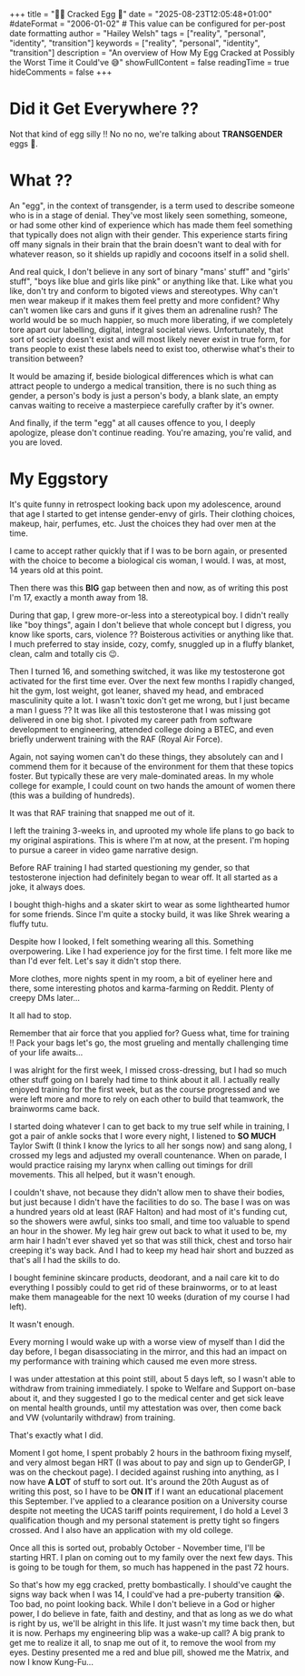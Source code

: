 +++
title = "🏳️‍⚧️ Cracked Egg 🥚"
date = "2025-08-23T12:05:48+01:00"
#dateFormat = "2006-01-02" # This value can be configured for per-post date formatting
author = "Hailey Welsh"
tags = ["reality", "personal", "identity", "transition"]
keywords = ["reality", "personal", "identity", "transition"]
description = "An overview of How My Egg Cracked at Possibly the Worst Time it Could've 😅"
showFullContent = false
readingTime = true
hideComments = false
+++

# Did it Get Everywhere ??
Not that kind of egg silly !! No no no, we're talking about **TRANSGENDER** eggs 🥚.

# What ??
An "egg", in the context of transgender, is a term used to describe someone who is in a stage of denial. They've most likely seen something, someone, or had some other kind of experience which has made them feel something that typically does not align with their gender. This experience starts firing off many signals in their brain that the brain doesn't want to deal with for whatever reason, so it shields up rapidly and cocoons itself in a solid shell.

And real quick, I don't believe in any sort of binary "mans' stuff" and "girls' stuff", "boys like blue and girls like pink" or anything like that. Like what you like, don't try and conform to bigoted views and stereotypes. Why can't men wear makeup if it makes them feel pretty and more confident? Why can't women like cars and guns if it gives them an adrenaline rush? The world would be so much happier, so much more liberating, if we completely tore apart our labelling, digital, integral societal views. Unfortunately, that sort of society doesn't exist and will most likely never exist in true form, for trans people to exist these labels need to exist too, otherwise what's their to transition between?

It would be amazing if, beside biological differences which is what can attract people to undergo a medical transition, there is no such thing as gender, a person's body is just a person's body, a blank slate, an empty canvas waiting to receive a masterpiece carefully crafter by it's owner.

And finally, if the term "egg" at all causes offence to you, I deeply apologize, please don't continue reading. You're amazing, you're valid, and you are loved.

# My Eggstory
It's quite funny in retrospect looking back upon my adolescence, around that age I started to get intense gender-envy of girls. Their clothing choices, makeup, hair, perfumes, etc. Just the choices they had over men at the time. 

I came to accept rather quickly that if I was to be born again, or presented with the choice to become a biological cis woman, I would. I was, at most, 14 years old at this point.

Then there was this **BIG** gap between then and now, as of writing this post I'm 17, exactly a month away from 18.

During that gap, I grew more-or-less into a stereotypical boy. I didn't really like "boy things", again I don't believe that whole concept but I digress, you know like sports, cars, violence ?? Boisterous activities or anything like that. I much preferred to stay inside, cozy, comfy, snuggled up in a fluffy blanket, clean, calm and totally cis 😉.

Then I turned 16, and something switched, it was like my testosterone got activated for the first time ever. Over the next few months I rapidly changed, hit the gym, lost weight, got leaner, shaved my head, and embraced masculinity quite a lot. I wasn't toxic don't get me wrong, but I just became a man I guess ?? It was like all this testosterone that I was missing got delivered in one big shot. I pivoted my career path from software development to engineering, attended college doing a BTEC, and even briefly underwent training with the RAF (Royal Air Force).

Again, not saying women can't do these things, they absolutely can and I commend them for it because of the environment for them that these topics foster. But typically these are very male-dominated areas. In my whole college for example, I could count on two hands the amount of women there (this was a building of hundreds).

It was that RAF training that snapped me out of it.

I left the training 3-weeks in, and uprooted my whole life plans to go back to my original aspirations. This is where I'm at now, at the present. I'm hoping to pursue a career in video game narrative design.

Before RAF training I had started questioning my gender, so that testosterone injection had definitely began to wear off. It all started as a joke, it always does.

I bought thigh-highs and a skater skirt to wear as some lighthearted humor for some friends. Since I'm quite a stocky build, it was like Shrek wearing a fluffy tutu.

Despite how I looked, I felt something wearing all this. Something overpowering. Like I had experience joy for the first time. I felt more like me than I'd ever felt. Let's say it didn't stop there.

More clothes, more nights spent in my room, a bit of eyeliner here and there, some interesting photos and karma-farming on Reddit. Plenty of creepy DMs later...

It all had to stop.

Remember that air force that you applied for? Guess what, time for training !! Pack your bags let's go, the most grueling and mentally challenging time of your life awaits...

I was alright for the first week, I missed cross-dressing, but I had so much other stuff going on I barely had time to think about it all. I actually really enjoyed training for the first week, but as the course progressed and we were left more and more to rely on each other to build that teamwork, the brainworms came back.

I started doing whatever I can to get back to my true self while in training, I got a pair of ankle socks that I wore every night, I listened to **SO MUCH** Taylor Swift (I think I know the lyrics to all her songs now) and sang along, I crossed my legs and adjusted my overall countenance. When on parade, I would practice raising my larynx when calling out timings for drill movements. This all helped, but it wasn't enough.

I couldn't shave, not because they didn't allow men to shave their bodies, but just because I didn't have the facilities to do so. The base I was on was a hundred years old at least (RAF Halton) and had most of it's funding cut, so the showers were awful, sinks too small, and time too valuable to spend an hour in the shower. My leg hair grew out back to what it used to be, my arm hair I hadn't ever shaved yet so that was still thick, chest and torso hair creeping it's way back. And I had to keep my head hair short and buzzed as that's all I had the skills to do.

I bought feminine skincare products, deodorant, and a nail care kit to do everything I possibly could to get rid of these brainworms, or to at least make them manageable for the next 10 weeks (duration of my course I had left).

It wasn't enough.

Every morning I would wake up with a worse view of myself than I did the day before, I began disassociating in the mirror, and this had an impact on my performance with training which caused me even more stress.

I was under attestation at this point still, about 5 days left, so I wasn't able to withdraw from training immediately. I spoke to Welfare and Support on-base about it, and they suggested I go to the medical center and get sick leave on mental health grounds, until my attestation was over, then come back and VW (voluntarily withdraw) from training.

That's exactly what I did.

Moment I got home, I spent probably 2 hours in the bathroom fixing myself, and very almost began HRT (I was about to pay and sign up to GenderGP, I was on the checkout page). I decided against rushing into anything, as I now have **A LOT** of stuff to sort out. It's around the 20th August as of writing this post, so I have to be **ON IT** if I want an educational placement this September. I've applied to a clearance position on a University course despite not meeting the UCAS tariff points requirement, I do hold a Level 3 qualification though and my personal statement is pretty tight so fingers crossed. And I also have an application with my old college.

Once all this is sorted out, probably October - November time, I'll be starting HRT. I plan on coming out to my family over the next few days. This is going to be tough for them, so much has happened in the past 72 hours.

So that's how my egg cracked, pretty bombastically. I should've caught the signs way back when I was 14, I could've had a pre-puberty transition 😭. Too bad, no point looking back. While I don't believe in a God or higher power, I do believe in fate, faith and destiny, and that as long as we do what is right by us, we'll be alright in this life. It just wasn't my time back then, but it is now. Perhaps my engineering blip was a wake-up call? A big prank to get me to realize it all, to snap me out of it, to remove the wool from my eyes. Destiny presented me a red and blue pill, showed me the Matrix, and now I know Kung-Fu...